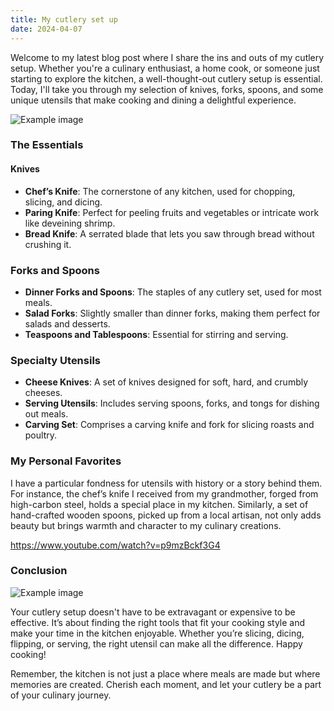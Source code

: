 ```yaml
---
title: My cutlery set up
date: 2024-04-07
---
```


Welcome to my latest blog post where I share the ins and outs of my cutlery setup. Whether you're a culinary
enthusiast, a home cook, or someone just starting to explore the kitchen, a well-thought-out cutlery setup is
essential. Today, I'll take you through my selection of knives, forks, spoons, and some unique utensils that make
cooking and dining a delightful experience.

![Example image](https://picsum.photos/1024/768)

### The Essentials

#### Knives

- **Chef’s Knife**: The cornerstone of any kitchen, used for chopping, slicing, and dicing.
- **Paring Knife**: Perfect for peeling fruits and vegetables or intricate work like deveining shrimp.
- **Bread Knife**: A serrated blade that lets you saw through bread without crushing it.

### Forks and Spoons

- **Dinner Forks and Spoons**: The staples of any cutlery set, used for most meals.
- **Salad Forks**: Slightly smaller than dinner forks, making them perfect for salads and desserts.
- **Teaspoons and Tablespoons**: Essential for stirring and serving.

### Specialty Utensils

- **Cheese Knives**: A set of knives designed for soft, hard, and crumbly cheeses.
- **Serving Utensils**: Includes serving spoons, forks, and tongs for dishing out meals.
- **Carving Set**: Comprises a carving knife and fork for slicing roasts and poultry.

### My Personal Favorites

I have a particular fondness for utensils with history or a story behind them. For instance, the chef’s knife I
received from my grandmother, forged from high-carbon steel, holds a special place in my kitchen. Similarly, a set
of hand-crafted wooden spoons, picked up from a local artisan, not only adds beauty but brings warmth and character
to my culinary creations.

https://www.youtube.com/watch?v=p9mzBckf3G4

### Conclusion

![Example image](https://picsum.photos/1024/768)

Your cutlery setup doesn't have to be extravagant or expensive to be effective. It’s about finding the right tools
that fit your cooking style and make your time in the kitchen enjoyable. Whether you’re slicing, dicing, flipping,
or serving, the right utensil can make all the difference. Happy cooking!

Remember, the kitchen is not just a place where meals are made but where memories are created. Cherish each moment,
and let your cutlery be a part of your culinary journey.
